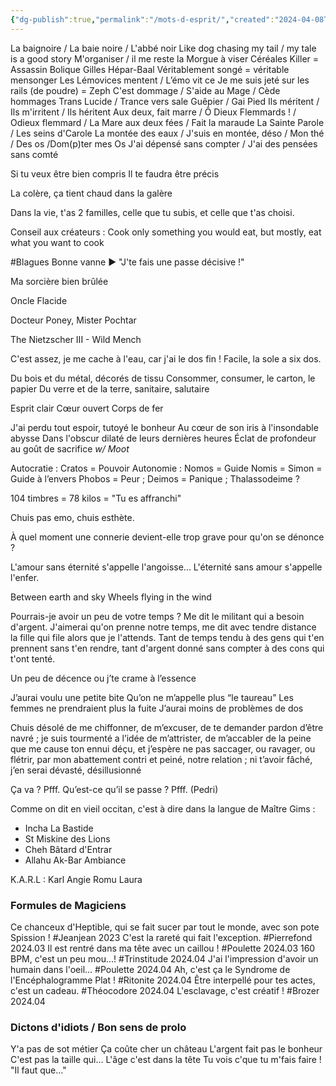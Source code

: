 ```yaml
---
{"dg-publish":true,"permalink":"/mots-d-esprit/","created":"2024-04-08T12:06:16.598+02:00","updated":"2024-05-18T19:23:24.196+02:00"}
---
```


La baignoire / La baie noire / L'abbé noir
Like dog chasing my tail / my tale is a good story
M'organiser / il me reste la Morgue à viser
Céréales Killer = Assassin Bolique
Gilles Hépar-Baal
Véritablement songé = véritable mensonger
Les Lémovices mentent / L’émo vit ce
Je me suis jeté sur les rails (de poudre) = Zeph
C'est dommage / S'aide au Mage / Cède hommages
Trans Lucide / Trance vers sale
Guêpier / Gai Pied
Ils méritent / Ils m'irritent / Ils héritent
Aux deux, fait marre / Ô Dieux Flemmards ! / Odieux flemmard / La Mare aux deux fées / Fait la maraude
La Sainte Parole / Les seins d'Carole
La montée des eaux / J'suis en montée, déso / Mon thé / Des os /Dom(p)ter mes Os
J'ai dépensé sans compter / J'ai des pensées sans comté

Si tu veux être bien compris
Il te faudra être précis

La colère, ça tient chaud dans la galère

Dans la vie, t'as 2 familles, celle que tu subis, et celle que t'as choisi.

Conseil aux créateurs : Cook only something you would eat, but mostly, eat what you want to cook

#Blagues Bonne vanne ► "J'te fais une passe décisive !"

Ma sorcière bien brûlée

Oncle Flacide

Docteur Poney, Mister Pochtar

The Nietzscher III - Wild Mench

C'est assez, je me cache à l'eau, car j'ai le dos fin ! Facile, la sole a six dos.

Du bois et du métal, décorés de tissu
Consommer, consumer, le carton, le papier
Du verre et de la terre, sanitaire, salutaire

Esprit clair
Cœur ouvert
Corps de fer

J'ai perdu tout espoir, tutoyé le bonheur
Au cœur de son iris à l'insondable abysse
Dans l'obscur dilaté de leurs dernières heures
Éclat de profondeur au goût de sacrifice
*w/ Moot*

Autocratie : Cratos = Pouvoir
Autonomie : Nomos = Guide
Nomis = Simon = Guide à l’envers
Phobos = Peur ; Deimos = Panique ; Thalassodeime ?

104 timbres = 78 kilos = "Tu es affranchi"

Chuis pas emo, chuis esthète.

À quel moment une connerie devient-elle trop grave pour qu'on se dénonce ?

L'amour sans éternité s'appelle l'angoisse... L'éternité sans amour s'appelle l'enfer.

Between earth and sky
Wheels flying in the wind

Pourrais-je avoir un peu de votre temps ? Me dit le militant qui a besoin d'argent. J'aimerai qu'on prenne notre temps, me dit avec tendre distance la fille qui file alors que je l'attends. Tant de temps tendu à des gens qui t'en prennent sans t'en rendre, tant d'argent donné sans compter à des cons qui t'ont tenté.

Un peu de décence ou j’te crame à l’essence

J’aurai voulu une petite bite
Qu’on ne m’appelle plus “le taureau”
Les femmes ne prendraient plus la fuite
J’aurai moins de problèmes de dos

Chuis désolé de me chiffonner, de m’excuser, de te demander pardon d’être navré ; je suis tourmenté a l’idée de m’attrister, de m’accabler de la peine que me cause ton ennui déçu, et j’espère ne pas saccager, ou ravager, ou flétrir, par mon abattement contri et peiné, notre relation ; ni t’avoir fâché, j’en serai dévasté, désillusionné

Ça va ? Pfff. Qu’est-ce qu’il se passe ? Pfff. (Pedri)

Comme on dit en vieil occitan, c'est à dire dans la langue de Maître Gims :
- Incha La Bastide
- St Miskine des Lions
- Cheh Bâtard d'Entrar
- Allahu Ak-Bar Ambiance

K.A.R.L : Karl Angie Romu Laura

### Formules de Magiciens

Ce chanceux d'Heptible, qui se fait sucer par tout le monde, avec son pote Spission ! #Jeanjean 2023
C'est la rareté qui fait l'exception. #Pierrefond 2024.03
Il est rentré dans ma tête avec un caillou ! #Poulette 2024.03
160 BPM, c'est un peu mou...! #Trinstitude 2024.04
J'ai l'impression d'avoir un humain dans l'oeil... #Poulette 2024.04
Ah, c'est ça le Syndrome de l'Encéphalogramme Plat ! #Ritonite 2024.04
Être interpellé pour tes actes, c'est un cadeau. #Théocodore 2024.04
L'esclavage, c'est créatif ! #Brozer 2024.04

### Dictons d'idiots / Bon sens de prolo

Y'a pas de sot métier
Ça coûte cher un château
L'argent fait pas le bonheur
C'est pas la taille qui...
L'âge c'est dans la tête
Tu vois c'que tu m'fais faire !
"Il faut que..."